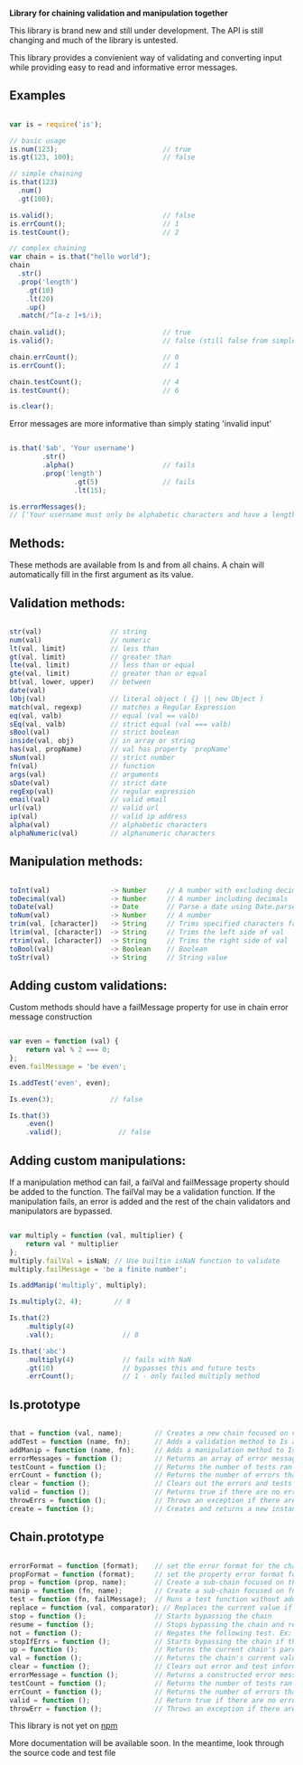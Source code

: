 **Library for chaining validation and manipulation together**

This library is brand new and still under development. The API is still
changing and much of the library is untested.

This library provides a convienient way of validating and converting input
while providing easy to read and informative error messages.

## Examples

```javascript

var is = require('is');

// basic usage
is.num(123);                          // true
is.gt(123, 100);                      // false

// simple chaining
is.that(123)
  .num()
  .gt(100);

is.valid();                           // false
is.errCount();                        // 1
is.testCount();                       // 2

// complex chaining
var chain = is.that("hello world");
chain
  .str()
  .prop('length')
    .gt(10)
    .lt(20)
    .up()
  .match(/^[a-z ]+$/i);
  
chain.valid();                        // true
is.valid();                           // false (still false from simple chaining example)

chain.errCount();                     // 0
is.errCount();                        // 1

chain.testCount();                    // 4
is.testCount();                       // 6

is.clear();

```

Error messages are more informative than simply stating 'invalid input'

```javascript

is.that('$ab', 'Your username')
        .str()
        .alpha()                      // fails
        .prop('length')
                .gt(5)                // fails
                .lt(15);

is.errorMessages();
// ['Your username must only be alphabetic characters and have a length which must be greater than 5']

```

## Methods:

These methods are available from Is and from all chains. A chain will automatically fill in the first
argument as its value.

## Validation methods:

```javascript

str(val)                 // string
num(val)                 // numeric
lt(val, limit)           // less than
gt(val, limit)           // greater than
lte(val, limit)          // less than or equal
gte(val, limit)          // greater than or equal
bt(val, lower, upper)    // between
date(val)
lObj(val)                // literal object ( {} || new Object )
match(val, regexp)       // matches a Regular Expression
eq(val, valb)            // equal (val == valb)
sEq(val, valb)           // strict equal (val === valb)
sBool(val)               // strict boolean
inside(val, obj)         // in array or string
has(val, propName)       // val has property 'propName'
sNum(val)                // strict number
fn(val)                  // function
args(val)                // arguments
sDate(val)               // strict date
regExp(val)              // regular expression
email(val)               // valid email
url(val)                 // valid url
ip(val)                  // valid ip address
alpha(val)               // alphabetic characters
alphaNumeric(val)        // alphanumeric characters

```

## Manipulation methods:

```javascript

toInt(val)               -> Number     // A number with excluding decimals
toDecimal(val)           -> Number     // A number including decimals
toDate(val)              -> Date       // Parse a date using Date.parse
toNum(val)               -> Number     // A number
trim(val, [character])   -> String     // Trims specified characters from both sides of val
ltrim(val, [character])  -> String     // Trims the left side of val
rtrim(val, [character])  -> String     // Trims the right side of val
toBool(val)              -> Boolean    // Boolean
toStr(val)               -> String     // String value

```

## Adding custom validations:

Custom methods should have a failMessage property for use in chain error message construction

```javascript

var even = function (val) {
	return val % 2 === 0;
};
even.failMessage = 'be even';

Is.addTest('even', even);

Is.even(3);              // false

Is.that(3)
	.even()
	.valid();              // false

```

## Adding custom manipulations:

If a manipulation method can fail, a failVal and failMessage property should be added to the function.
The failVal may be a validation function. If the manipulation fails, an error is added and the rest of
the chain validators and manipulators are bypassed.

```javascript

var multiply = function (val, multiplier) {
	return val * multiplier
};
multiply.failVal = isNaN; // Use builtin isNaN function to validate
multiply.failMessage = 'be a finite number';

Is.addManip('multiply', multiply);

Is.multiply(2, 4);        // 8

Is.that(2)
	.multiply(4)
	.val();                 // 8

Is.that('abc')
	.multiply(4)            // fails with NaN
	.gt(10)                 // bypasses this and future tests
	.errCount();            // 1 - only failed multiply method

```

## Is.prototype

```javascript

that = function (val, name);        // Creates a new chain focused on val
addTest = function (name, fn);      // Adds a validation method to Is and Chain prototype
addManip = function (name, fn);     // Adds a manipulation method to Is and Chain prototype
errorMessages = function ();        // Returns an array of error messages, if any
testCount = function ();            // Returns the number of tests ran in this instance
errCount = function ();             // Returns the number of errors that have occurred in this instance
clear = function ();                // Clears out the errors and tests for this instance
valid = function ();                // Returns true if there are no errors in this instance
throwErrs = function ();            // Throws an exception if there are any errors. exception.messages = this.errorMessages()
create = function ();               // Creates and returns a new instance of Is

```

## Chain.prototype

```javascript

errorFormat = function (format);    // set the error format for the chain. Default: '{0} must {1}'
propFormat = function (format);     // set the property error format for the chain. Default: 'have a {0} which must {1}'
prop = function (prop, name);       // Create a sub-chain focused on the current values property 'prop'
manip = function (fn, name);        // Create a sub-chain focused on fn's return value
test = function (fn, failMessage);  // Runs a test function without adding it to Chain.prototype
replace = function (val, comparator); // Replaces the current value if it equals the comparator
stop = function ();                 // Starts bypassing the chain
resume = function ();               // Stops bypassing the chain and resume testing
not = function ();                  // Negates the following test. Ex: is.that(123).not().str().valid() -> true
stopIfErrs = function ();           // Starts bypassing the chain if there are errors
up = function ();                   // Returns the current chain's parent
val = function ();                  // Returns the chain's current value
clear = function ();                // Clears out error and test information
errorMessage = function ();         // Returns a constructed error message if there are errors
testCount = function ();            // Returns the number of tests ran in this chain
errCount = function ();             // Returns the number of errors that have occurred in this chain
valid = function ();                // Return true if there are no errors in this chain
throwErr = function ();             // Throws an exception if there are any errors. exception.message = this.errorMessage()

```

This library is not yet on [npm](http://github.com/isaacs/npm)

More documentation will be available soon. In the meantime, look through the source code
and test file
